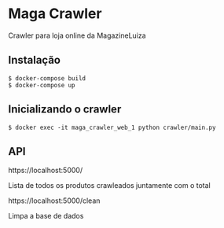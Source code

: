 # Maga Crawler
Crawler para loja online da MagazineLuiza

## Instalação

```
$ docker-compose build
$ docker-compose up
```

## Inicializando o crawler

```
$ docker exec -it maga_crawler_web_1 python crawler/main.py
```

## API

https://localhost:5000/

Lista de todos os produtos crawleados juntamente com o total

https://localhost:5000/clean

Limpa a base de dados


